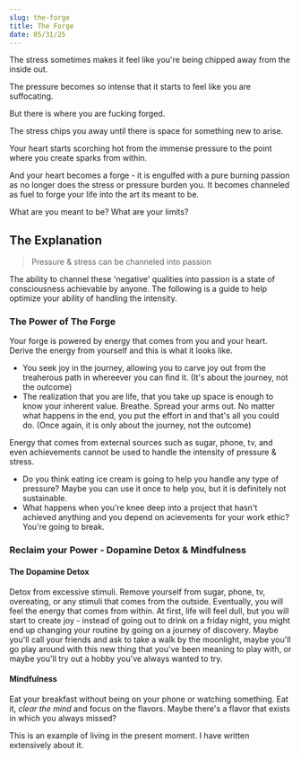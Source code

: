 ```yaml
---
slug: the-forge
title: The Forge
date: 05/31/25
---
```


The stress sometimes makes it feel like you're being chipped away from the inside out.

The pressure becomes so intense that it starts to feel like you are suffocating.

But there is where you are fucking forged.

The stress chips you away until there is space for something new to arise.

Your heart starts scorching hot from the immense pressure to the point where you create sparks from within.

And your heart becomes a forge - it is engulfed with a pure burning passion as no longer does the stress or pressure burden you. It becomes channeled as fuel to forge your life into the art its meant to be.

What are you meant to be? What are your limits?

## The Explanation

> Pressure & stress can be channeled into passion

The ability to channel these 'negative' qualities into passion is a state of consciousness achievable by anyone. The following is a guide to help optimize your ability of handling the intensity.

### The Power of The Forge

Your forge is powered by energy that comes from you and your heart. Derive the energy from yourself and this is what it looks like.

- You seek joy in the journey, allowing you to carve joy out from the treaherous path in whereever you can find it. (It's about the journey, not the outcome)
- The realization that you are life, that you take up space is enough to know your inherent value. Breathe. Spread your arms out. No matter what happens in the end, you put the effort in and that's all you could do. (Once again, it is only about the journey, not the outcome)

Energy that comes from external sources such as sugar, phone, tv, and even achievements cannot be used to handle the intensity of pressure & stress.

- Do you think eating ice cream is going to help you handle any type of pressure? Maybe you can use it once to help you, but it is definitely not sustainable.
- What happens when you're knee deep into a project that hasn't achieved anything and you depend on acievements for your work ethic? You're going to break.

### Reclaim your Power - Dopamine Detox & Mindfulness

#### The Dopamine Detox

Detox from excessive stimuli. Remove yourself from sugar, phone, tv, overeating, or any stimuli that comes from the outside. Eventually, you will feel the energy that comes from within. At first, life will feel dull, but you will start to create joy - instead of going out to drink on a friday night, you might end up changing your routine by going on a journey of discovery. Maybe you'll call your friends and ask to take a walk by the moonlight, maybe you'll go play around with this new thing that you've been meaning to play with, or maybe you'll try out a hobby you've always wanted to try.

#### Mindfulness

Eat your breakfast without being on your phone or watching something. Eat it, _clear the mind_ and focus on the flavors. Maybe there's a flavor that exists in which you always missed?

This is an example of living in the present moment. I have written extensively about it.
